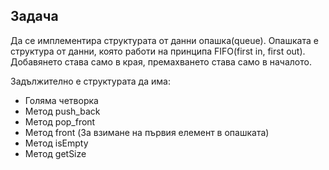 ## Задача

Да се имплементира структурата от данни опашка(queue). Опашката е структура от данни, която работи на принципа FIFO(first in, first out). Добавянето става само в края, премахването става само в началото.

Задължително е структурата да има:

- Голяма четворка
- Метод push_back
- Метод pop_front
- Метод front (За взимане на първия елемент в опашката)
- Метод isEmpty
- Метод getSize
